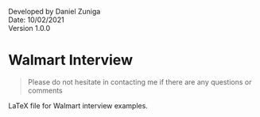 Developed by Daniel Zuniga\
Date: 10/02/2021\
Version 1.0.0

# Walmart Interview

>Please do not hesitate in contacting me if there are any questions or comments

LaTeX file for Walmart interview examples.

